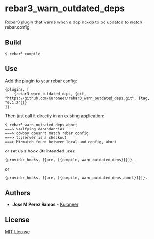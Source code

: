 # rebar3_warn_outdated_deps

Rebar3 plugin that warns when a dep needs to be updated to match rebar.config

## Build

    $ rebar3 compile

## Use

Add the plugin to your rebar config:

    {plugins, [
        {rebar3_warn_outdated_deps, {git, "https://github.com/Kuroneer/rebar3_warn_outdated_deps.git", {tag, "0.1.2"}}}
    ]}.

Then just call it directly in an existing application:

    $ rebar3 warn_outdated_deps_abort
    ===> Verifying dependencies...
    ===> cowboy doesn't match rebar.config
    ===> tcpserver is a checkout
    ===> Mismatch found between local and config, abort


or set up a hook (its intended use):

    {provider_hooks, [{pre, [{compile, warn_outdated_deps}]}]}.

or

    {provider_hooks, [{pre, [{compile, warn_outdated_deps_abort}]}]}.


## Authors

* **Jose M Perez Ramos** - [Kuroneer](https://github.com/Kuroneer)

## License

[MIT License](LICENSE)

